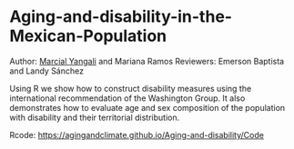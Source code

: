 # Aging-and-disability-in-the-Mexican-Population
Author: [Marcial Yangali](https://github.com/MarcialYangali) and Mariana Ramos
Reviewers: Emerson Baptista and Landy Sánchez

Using R we show how to construct disability measures using the international recommendation of the Washington Group. It also demonstrates how to evaluate age and sex composition of the population with disability and their territorial distribution.

Rcode: https://agingandclimate.github.io/Aging-and-disability/Code
